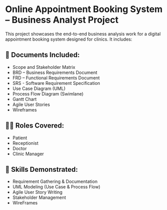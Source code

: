 # Online Appointment Booking System – Business Analyst Project

This project showcases the end-to-end business analysis work for a digital appointment booking system designed for clinics. It includes:

## 📄 Documents Included:
- Scope and Stakeholder Matrix
- BRD – Business Requirements Document
- FRD – Functional Requirements Document
- SRS - Software Requirement Specification
- Use Case Diagram (UML)
- Process Flow Diagram (Swimlane)
- Gantt Chart
- Agile User Stories
- Wireframes

## 🧑‍💼 Roles Covered:
- Patient
- Receptionist
- Doctor
- Clinic Manager

## 🎯 Skills Demonstrated:
- Requirement Gathering & Documentation
- UML Modeling (Use Case & Process Flow)
- Agile User Story Writing
- Stakeholder Management
- WireFrames
